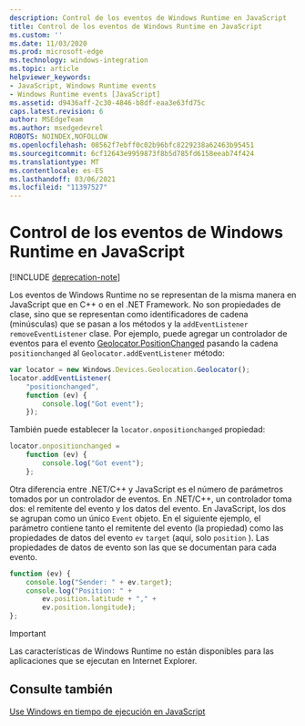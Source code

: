 ```yaml
---
description: Control de los eventos de Windows Runtime en JavaScript
title: Control de los eventos de Windows Runtime en JavaScript
ms.custom: ''
ms.date: 11/03/2020
ms.prod: microsoft-edge
ms.technology: windows-integration
ms.topic: article
helpviewer_keywords:
- JavaScript, Windows Runtime events
- Windows Runtime events [JavaScript]
ms.assetid: d9436aff-2c30-4846-b8df-eaa3e63fd75c
caps.latest.revision: 6
author: MSEdgeTeam
ms.author: msedgedevrel
ROBOTS: NOINDEX,NOFOLLOW
ms.openlocfilehash: 08562f7ebff0c02b96bfc8229238a62463b95451
ms.sourcegitcommit: 6cf12643e9959873f8b5d785fd6158eeab74f424
ms.translationtype: MT
ms.contentlocale: es-ES
ms.lasthandoff: 03/06/2021
ms.locfileid: "11397527"
---
```

# <a name="handling-windows-runtime-events-in-javascript"></a>Control de los eventos de Windows Runtime en JavaScript  

[!INCLUDE [deprecation-note](../includes/legacy-edge-note.md)]  

Los eventos de Windows Runtime no se representan de la misma manera en JavaScript que en C++ o en el .NET Framework.  No son propiedades de clase, sino que se representan como identificadores de cadena \(minúsculas\) que se pasan a los métodos y la `addEventListener` `removeEventListener` clase.  Por ejemplo, puede agregar un controlador de eventos para el evento [Geolocator.PositionChanged][UwpWindowsGeolocationGeolocatorDevicesPositionChanged] pasando la cadena `positionchanged` al `Geolocator.addEventListener` método:  

```javascript  
var locator = new Windows.Devices.Geolocation.Geolocator();
locator.addEventListener(
    "positionchanged",
    function (ev) {
        console.log("Got event");
    });
```  

También puede establecer la `locator.onpositionchanged` propiedad:  

```javascript
locator.onpositionchanged =
    function (ev) {
        console.log("Got event");
    };
```  

Otra diferencia entre .NET/C++ y JavaScript es el número de parámetros tomados por un controlador de eventos.  En .NET/C++, un controlador toma dos: el remitente del evento y los datos del evento.  En JavaScript, los dos se agrupan como un único `Event` objeto.  En el siguiente ejemplo, el parámetro contiene tanto el remitente del evento \(la propiedad\) como las propiedades de datos del evento `ev` `target` \(aquí, solo `position` \).  Las propiedades de datos de evento son las que se documentan para cada evento.  

```javascript
function (ev) {
    console.log("Sender: " + ev.target);
    console.log("Position: " +
        ev.position.latitude + "," +
        ev.position.longitude);
};
```  

> [!IMPORTANT]
> Las características de Windows Runtime no están disponibles para las aplicaciones que se ejecutan en Internet Explorer.  

## <a name="see-also"></a>Consulte también  

[Use Windows en tiempo de ejecución en JavaScript][WindowsRuntimeJavascript]  

 <!-- links -->  

[WindowsRuntimeJavascript]: ./using-the-windows-runtime-in-javascript.md "Uso de Windows Runtime en JavaScript | Microsoft Docs"  

[UwpWindowsGeolocationGeolocatorDevicesPositionChanged]: /uwp/api/Windows.Devices.Geolocation.Geolocator#Windows_Devices_Geolocation_Geolocator_PositionChanged "Clase Geolocator | Microsoft Docs"  

